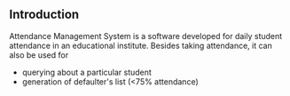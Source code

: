 
## Introduction

Attendance Management System is a software developed for daily student attendance in an educational institute.
Besides taking attendance, it can also be used for
* querying about a particular student
* generation of defaulter's list (<75% attendance)
